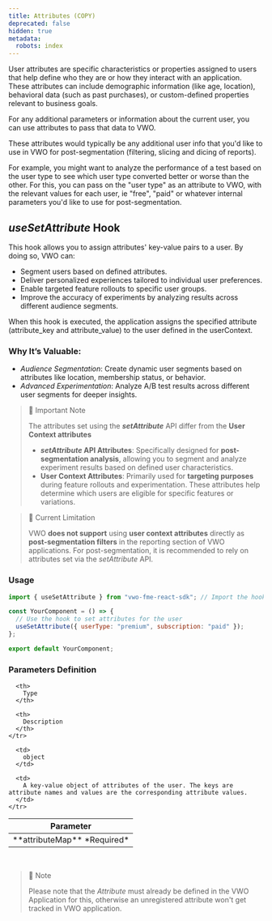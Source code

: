 ```yaml
---
title: Attributes (COPY)
deprecated: false
hidden: true
metadata:
  robots: index
---
```

User attributes are specific characteristics or properties assigned to users that help define who they are or how they interact with an application. These attributes can include demographic information (like age, location), behavioral data (such as past purchases), or custom-defined properties relevant to business goals.

For any additional parameters or information about the current user, you can use attributes to pass that data to VWO.

These attributes would typically be any additional user info that you'd like to use in VWO for post-segmentation (filtering, slicing and dicing of reports). 

For example, you might want to analyze the performance of a test based on the user type to see which user type converted better or worse than the other. For this, you can pass on the "user type" as an attribute to VWO, with the relevant values for each user, ie "free", "paid" or whatever internal parameters you'd like to use for post-segmentation.

## ***useSetAttribute*** Hook

This hook allows you to assign attributes' key-value pairs to a user. By doing so, VWO can:

* Segment users based on defined attributes.
* Deliver personalized experiences tailored to individual user preferences.
* Enable targeted feature rollouts to specific user groups.
* Improve the accuracy of experiments by analyzing results across different audience segments.

When this hook is executed, the application assigns the specified attribute (attribute\_key and attribute\_value) to the user defined in the userContext.

### Why It’s Valuable:

* *Audience Segmentation*: Create dynamic user segments based on attributes like location, membership status, or behavior.
* *Advanced Experimentation*: Analyze A/B test results across different user segments for deeper insights.

> 📘 Important Note
>
> The attributes set using the ***setAttribute*** API differ from the **User Context attributes**
>
> * ***setAttribute* API Attributes**: Specifically designed for **post-segmentation analysis**, allowing you to segment and analyze experiment results based on defined user characteristics.
> * **User Context Attributes**: Primarily used for **targeting purposes** during feature rollouts and experimentation. These attributes help determine which users are eligible for specific features or variations.

> 🚧 Current Limitation
>
> VWO **does not support** using **user context attributes** directly as **post-segmentation filters** in the reporting section of VWO applications. For post-segmentation, it is recommended to rely on attributes set via the *setAttribute* API.

### Usage

```javascript
import { useSetAttribute } from "vwo-fme-react-sdk"; // Import the hook

const YourComponent = () => {
  // Use the hook to set attributes for the user
  useSetAttribute({ userType: "premium", subscription: "paid" });
};

export default YourComponent;
```

### Parameters Definition

<Table align={["left","left","left"]}>
  <thead>
    <tr>
      <th>
        Parameter
      </th>

      <th>
        Type
      </th>

      <th>
        Description
      </th>
    </tr>
  </thead>

  <tbody>
    <tr>
      <td>
        **attributeMap**
        *Required*
      </td>

      <td>
        object
      </td>

      <td>
        A key-value object of attributes of the user. The keys are attribute names and values are the corresponding attribute values.
      </td>
    </tr>
  </tbody>
</Table>

<br />

> 🚧 Note
>
> Please note that the *Attribute* must already be defined in the VWO Application for this, otherwise an unregistered attribute won't get tracked in VWO application.